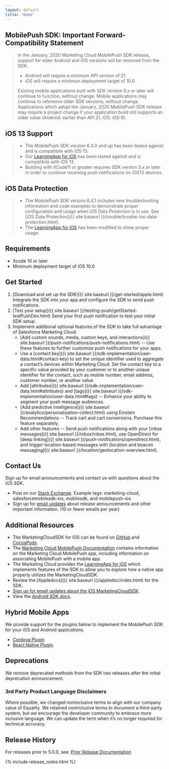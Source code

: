 ```yaml
---
layout: default
title: "Home"
---
```


## MobilePush SDK: Important Forward-Compatibility Statement

> In the January, 2020 Marketing Cloud MobilePush SDK release, support for older Android and iOS versions will be removed from the SDK.
>
> - Android will require a minimum API version of 21
> - iOS will require a minimum deployment target of 10.0
>
> Existing mobile applications built with SDK version 5.x or later will continue to function, without change. Mobile applications may continue to reference older SDK versions, without change. Applications which adopt the January, 2020 MobilePush SDK release may require a project change if your application build still supports an older value (Android: earlier than API 21, iOS: iOS 9).

## iOS 13 Support

> - The MobilePush SDK version 6.4.0 and up has been tested against and is compatibile with iOS 13.
> - Our [LearningApp for iOS](https://github.com/salesforce-marketingcloud/MarketingCloudSDK-iOS/tree/master/LearningApp) has been tested against and is compatibile with iOS 13.
> - Building with XCode11 or greater requires SDK version 5.x or later in order to continue receiving push notifications on iOS13 devices.


## iOS Data Protection
> - The MobilePush SDK version 6.4.1 includes new troubleshooting information and code examples to demonstrate proper configuration and usage when iOS Data Protection is in use. See [iOS Data Protection]({{ site.baseurl }}/trouble/trouble-ios-data-protection.html).
> - The [LearningApp for iOS](https://github.com/salesforce-marketingcloud/MarketingCloudSDK-iOS/tree/master/LearningApp) has been modified to show proper usage.

## Requirements

* Xcode 10 or later
* Minimum deployment target of iOS 10.0

## Get Started

1. [Download and set up the SDK]({{ site.baseurl }}/get-started/apple.html)
Integrate the SDK into your app and configure the SDK to send push notifications.
1. [Test your setup]({{ site.baseurl }}/testing-push/getStarted-testPushDev.html)
Send your first push notification to test your initial SDK setup.
1. Implement additional optional features of the SDK to take full advantage of Salesforce Marketing Cloud.
    * [Add custom sounds, media, custom keys, and interactions]({{ site.baseurl }}/push-notifications/push-notifications.html) -- Use these features to further customize push notifications for your apps.
    * Use a [contact key]({{ site.baseurl }}/sdk-implementation/user-data.html#contact-key) to set the unique identifier used to aggregate a contact’s devices within Marketing Cloud. Set the contact key to a specific value provided by your customer or to another unique identifier for the contact, such as mobile number, email address, customer number, or another value.
    * Add [attributes]({{ site.baseurl }}/sdk-implementation/user-data.html#attributes) and [tags]({{ site.baseurl }}/sdk-implementation/user-data.html#tags) -- Enhance your ability to segment your push message audiences.
    * [Add predictive intelligence]({{ site.baseurl }}/analytics/personalization-collect.html) using Einstein Recommendations -- Track cart and cart conversions. Purchase this feature separately.
    * Add other features -- Send push notifications along with your [inbox messages]({{ site.baseurl }}/inbox/inbox.html), use OpenDirect for [deep linking]({{ site.baseurl }}/push-notifications/opendirect.html), and trigger location-based messages with [location and beacon messaging]({{ site.baseurl }}/location/geolocation-overview.html).

## Contact Us

Sign up for email announcements and contact us with questions about the iOS SDK.
  * Post on our [Stack Exchange](https://salesforce.stackexchange.com/tags). Example tags: marketing-cloud, salesforcemobilesdk-ios, mobilesdk, and mobilepush-ios
  * Sign up for [email updates](http://pub.s1.exacttarget.com/2ujjacpet3t) about release announcements and other important information. (10 or fewer emails per year)

## Additional Resources

* The MarketingCloudSDK for iOS can be found on [GitHub](https://github.com/salesforce-marketingcloud/MarketingCloudSDK-iOS) and [CocoaPods](https://cocoapods.org/pods/MarketingCloudSDK).
* The <a href="https://help.salesforce.com/articleView?id=mc_mp_mobilepush.htm&type=5">Marketing Cloud MobilePush Documentation</a> contains information on the Marketing Cloud MobilePush app, including information on associating MobilePush with a mobile app.
* The Marketing Cloud provides the [LearningApp for iOS](https://github.com/salesforce-marketingcloud/MarketingCloudSDK-iOS/tree/master/LearningApp) which implements features of the SDK to allow you to explore how a native app properly utilizes the MarketingCloudSDK.
* Review the [Appledocs]({{ site.baseurl }}/appledoc/index.html) for the SDK.
* [Sign up for email updates about the iOS MarketingCloudSDK](http://pub.s1.exacttarget.com/2ujjacpet3t).<br/>
* View the [Android SDK docs](https://salesforce-marketingcloud.github.io/MarketingCloudSDK-Android).

## Hybrid Mobile Apps

We provide support for the plugins below to implement the MobilePush SDK for your iOS and Android applications.

* [Cordova Plugin](https://www.npmjs.com/package/cordova-plugin-marketingcloudsdk)
* [React Native Plugin](https://www.npmjs.com/package/react-native-marketingcloudsdk)

## Deprecations

We remove deprecated methods from the SDK two releases after the initial deprecation announcement.

### 3rd Party Product Language Disclaimers
Where possible, we changed noninclusive terms to align with our company value of Equality. We retained noninclusive terms to document a third-party system, but we encourage the developer community to embrace more inclusive language. We can update the term when it’s no longer required for technical accuracy.

## Release History

For releases prior to 5.0.0, see: <a href="http://salesforce-marketingcloud.github.io/JB4A-SDK-iOS/">Prior Release Documentation</a>

{% include release_notes.html %}
